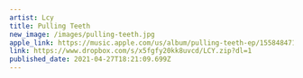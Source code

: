 ```yaml
---
artist: Lcy
title: Pulling Teeth
new_image: /images/pulling-teeth.jpg
apple_link: https://music.apple.com/us/album/pulling-teeth-ep/1558484714
link: https://www.dropbox.com/s/x5fgfy20kk8uvcd/LCY.zip?dl=1
published_date: 2021-04-27T18:21:09.699Z
---
```


